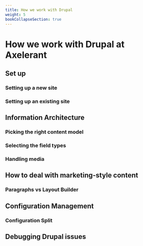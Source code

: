 ```yaml
---
title: How we work with Drupal
weight: 5
bookCollapseSection: true
---
```


# How we work with Drupal at Axelerant

## Set up

### Setting up a new site

### Setting up an existing site

## Information Architecture

### Picking the right content model

### Selecting the field types

### Handling media

## How to deal with marketing-style content

### Paragraphs vs Layout Builder

## Configuration Management

### Configuration Split

## Debugging Drupal issues
